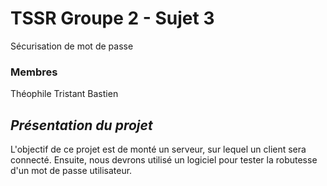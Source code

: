 # TSSR Groupe 2 - Sujet 3
Sécurisation de mot de passe

### Membres
Théophile Tristant Bastien

## *__Présentation du projet__*
L'objectif de ce projet est de monté un serveur, sur lequel un client sera connecté. 
Ensuite, nous devrons utilisé un logiciel pour tester la robutesse d'un mot de passe utilisateur.

